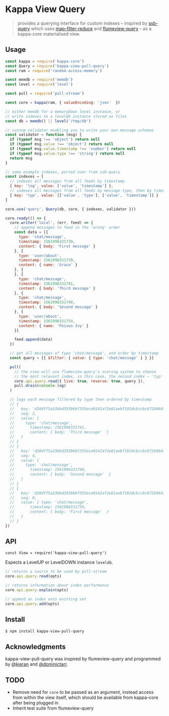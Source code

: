 # Kappa View Query

> provides a querying interface for custom indexes – inspired by [ssb-query](https://github.com/ssbc/ssb-query) which uses [map-filter-reduce](https://github.com/dominictarr/map-filter-reduce) and [flumeview-query](https://github.com/flumedb/flumeview-query) – as a kappa-core materialised view.

## Usage

```js
const kappa = require('kappa-core')
const Query = require('kappa-view-pull-query')
const ram = require('random-access-memory')

const memdb = require('memdb')
const level = require('level') 

const pull = require('pull-stream')

const core = kappa(ram, { valueEncoding: 'json'  })

// either memdb for a memoryDown level instance, or
// write indexes to a leveldb instance stored as files 
const db = memdb() || level('/tmp/db')

// custom validator enabling you to write your own message schemas
const validator = function (msg) {
  if (typeof msg !== 'object') return null
  if (typeof msg.value !== 'object') return null
  if (typeof msg.value.timestamp !== 'number') return null
  if (typeof msg.value.type !== 'string') return null
  return msg
}

// some example indexes, ported over from ssb-query
const indexes = [
  // indexes all messages from all feeds by timestamp 
  { key: 'log', value: ['value', 'timestamp'] },
  // indexes all messages from all feeds by message type, then by timestamp 
  { key: 'typ', value: [['value', 'type'], ['value', 'timestamp']] }
] 

core.use('query', Query(db, core, { indexes, validator })) 

core.ready(() => {
  core.writer('local', (err, feed) => {
    // append messages to feed in the 'wrong' order
    const data = [{
      type: 'chat/message',
      timestamp: 1561996331739,
      content: { body: 'First message' } 
    }, {
      type: 'user/about',
      timestamp: 1561996331739,
      content: { name: 'Grace' }
    }, {
    }, {
      type: 'chat/message',
      timestamp: 1561996331741,
      content: { body: 'Third message' } 
    }, {
      type: 'chat/message',
      timestamp: 1561996331740,
      content: { body: 'Second message' } 
    }, {
      type: 'user/about',
      timestamp: 1561996331754,
      content: { name: 'Poison Ivy' }
    }]

    feed.append(data)
  })

  // get all messages of type 'chat/message', and order by timestamp
  const query = [{ $filter: { value: { type: 'chat/message' } } }]

  pull(
    // the view will use flumeview-query's scoring system to choose 
    // the most relevant index, in this case, the second index – 'typ'
    core.api.query.read({ live: true, reverse: true, query }),
    pull.drain(console.log)
  )

  // logs each message filtered by type then ordered by timestamp 
  // {
  //   key: 'd20dff5a33bbd35596bf355ece0142af2e81aebf192dcbccbc672b964fb374d7',
  //   seq: 3,
  //   value: {
  //     type: 'chat/message',
  //       timestamp: 1561996331741,
  //       content: { body: 'Third message'  }
  //   }
  // }
  // {
  //   key: 'd20dff5a33bbd35596bf355ece0142af2e81aebf192dcbccbc672b964fb374d7',
  //   seq: 4,
  //   value: {
  //     type: 'chat/message',
  //       timestamp: 1561996331740,
  //       content: { body: 'Second message'  }
  //   }
  // }
  // {
  //   key: 'd20dff5a33bbd35596bf355ece0142af2e81aebf192dcbccbc672b964fb374d7',
  //   seq: 0,
  //   value: { type: 'chat/message',
  //       timestamp: 1561996331739,
  //       content: { body: 'First message'  }
  //   }
  // }
})
```

## API

```
const View = require('kappa-view-pull-query')
```

Expects a LevelUP or LevelDOWN instance `leveldb`.

```js
// returns a source to be used by pull-stream
core.api.query.read(opts)

// returns information about index performance
core.api.query.explain(opts)

// append an index onto existing set
core.api.query.add(opts)
```

## Install

```bash
$ npm install kappa-view-pull-query
```

## Acknowledgments 
kappa-view-pull-query was inspired by flumeview-query and programmed by [@kieran](https://github.com/KGibb8/) and [@dominictarr](https://github.com/dominictarr).

## TODO

* Remove need for `core` to be passed as an argument, instead access from within the view itself, which should be available from kappa-core after being plugged in
* Inherit test suite from flumeview-query
